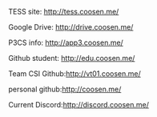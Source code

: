 TESS site:      http://tess.coosen.me/ 

Google Drive:   http://drive.coosen.me/

P3CS info:      http://app3.coosen.me/

Github student: http://edu.coosen.me/

Team CSI Github:http://vt01.coosen.me/

personal github:http://coosen.me/

Current Discord:http://discord.coosen.me/
